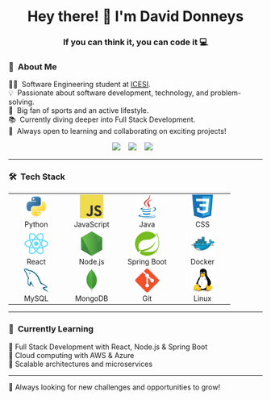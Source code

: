 <h1 align="center">Hey there! 👋 I'm David Donneys</h1>
<h3 align="center">If you can think it, you can code it 💻</h3>

### 🚀 &nbsp;About Me  

👨‍🎓 &nbsp;Software Engineering student at [ICESI](https://www.icesi.edu.co/es/).  
💡 &nbsp;Passionate about software development, technology, and problem-solving.  
🏅 &nbsp;Big fan of sports and an active lifestyle.  
📚 &nbsp;Currently diving deeper into Full Stack Development.  
🚀 &nbsp;Always open to learning and collaborating on exciting projects!  

<p align="center">
  <a href="mailto:DavidDo29@hotmail.com"><img src="https://img.shields.io/badge/Outlook-0078D4?style=for-the-badge&logo=microsoft-outlook&logoColor=white" /></a>&nbsp;&nbsp;&nbsp;
  <a href="https://www.instagram.com/dovid19_/"><img src="https://img.shields.io/badge/Instagram-E4405F?style=for-the-badge&logo=instagram&logoColor=white" /></a>&nbsp;&nbsp;&nbsp;
  <a href="https://www.linkedin.com/in/david-donneys"><img src="https://img.shields.io/badge/LinkedIn-0A66C2?style=for-the-badge&logo=linkedin&logoColor=white" /></a>&nbsp;&nbsp;&nbsp;
</p>

---

### 🛠️ &nbsp;Tech Stack  

<table>
  <tr>
    <td align="center" width="96">
      <img src="https://raw.githubusercontent.com/devicons/devicon/master/icons/python/python-original.svg" width="48" height="48" alt="Python" />
      <br>Python
    </td>
    <td align="center" width="96">
      <img src="https://raw.githubusercontent.com/devicons/devicon/master/icons/javascript/javascript-original.svg" width="48" height="48" alt="JavaScript" />
      <br>JavaScript
    </td>
    <td align="center" width="96">
      <img src="https://raw.githubusercontent.com/devicons/devicon/master/icons/java/java-original.svg" width="48" height="48" alt="Java" />
      <br>Java
    </td>
    <td align="center" width="96">
      <img src="https://raw.githubusercontent.com/devicons/devicon/master/icons/css3/css3-original.svg" width="48" height="48" alt="CSS" />
      <br>CSS
    </td>
  </tr>
  <tr>
    <td align="center" width="96">
      <img src="https://raw.githubusercontent.com/devicons/devicon/master/icons/react/react-original.svg" width="48" height="48" alt="React" />
      <br>React
    </td>
    <td align="center" width="96">
      <img src="https://raw.githubusercontent.com/devicons/devicon/master/icons/nodejs/nodejs-original.svg" width="48" height="48" alt="Node.js" />
      <br>Node.js
    </td>
    <td align="center" width="96">
      <img src="https://raw.githubusercontent.com/devicons/devicon/master/icons/spring/spring-original.svg" width="48" height="48" alt="Spring Boot" />
      <br>Spring Boot
    </td>
    <td align="center" width="96">
      <img src="https://raw.githubusercontent.com/devicons/devicon/master/icons/docker/docker-original.svg" width="48" height="48" alt="Docker" />
      <br>Docker
    </td>
  </tr>
  <tr>
    <td align="center" width="96">
      <img src="https://raw.githubusercontent.com/devicons/devicon/master/icons/mysql/mysql-original.svg" width="48" height="48" alt="MySQL" />
      <br>MySQL
    </td>
    <td align="center" width="96">
      <img src="https://raw.githubusercontent.com/devicons/devicon/master/icons/mongodb/mongodb-original.svg" width="48" height="48" alt="MongoDB" />
      <br>MongoDB
    </td>
    <td align="center" width="96">
      <img src="https://raw.githubusercontent.com/devicons/devicon/master/icons/git/git-original.svg" width="48" height="48" alt="Git" />
      <br>Git
    </td>
    <td align="center" width="96">
      <img src="https://raw.githubusercontent.com/devicons/devicon/master/icons/linux/linux-original.svg" width="48" height="48" alt="Linux" />
      <br>Linux
    </td>
  </tr>
</table>

---

### 🌱 &nbsp;Currently Learning  
🔹 Full Stack Development with React, Node.js & Spring Boot  
🔹 Cloud computing with AWS & Azure  
🔹 Scalable architectures and microservices  

---

🚀 Always looking for new challenges and opportunities to grow!  

